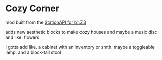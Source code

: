 # Cozy Corner

mod built from the [StationAPI for b1.7.3](https://github.com/DanyGames2014/stationapi-template-mod)

adds new aesthetic blocks to make cozy houses and maybe a music disc and like. flowers

I gotta add like. a cabinet with an inventory or smth. maybe a toggleable lamp. and a block-tall stool